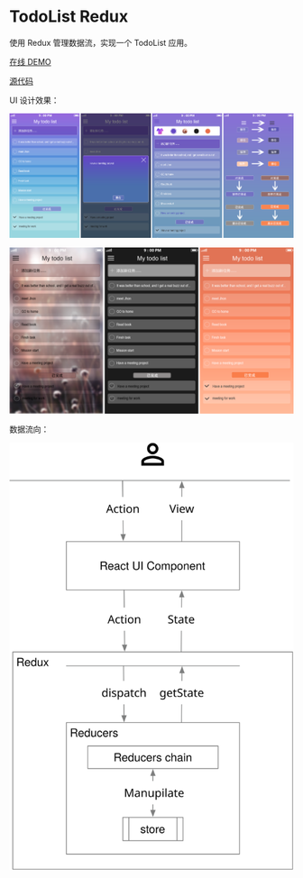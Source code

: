 # TodoList Redux

使用 Redux 管理数据流，实现一个 TodoList 应用。

[在线 DEMO](https://zfanli.github.io/blueprint/demo/todolist-redux/demo/)

[源代码](https://github.com/zfanli/practice/tree/master/react/src/todos-redux)

UI 设计效果：

![UI 设计效果](todolist.png)

![UI 设计效果2](todolist2.png)

数据流向：

![Redux data flow](Redux.svg)

